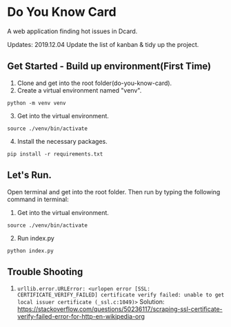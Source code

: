 # Do You Know Card

A web application finding hot issues in Dcard.

Updates:
2019.12.04  Update the list of kanban & tidy up the project.

## Get Started - Build up environment(First Time)

  1. Clone and get into the root folder(do-you-know-card).
  2. Create a virtual environment named "venv".
  ```
  python -m venv venv
  ```
  3. Get into the virtual environment.
  ```
  source ./venv/bin/activate
  ```
  4. Install the necessary packages.
  ```
  pip install -r requirements.txt
  ```

## Let's Run.

  Open terminal and get into the root folder.
  Then run by typing the following command in terminal:
  1. Get into the virtual environment.
  ```
  source ./venv/bin/activate
  ```
  2. Run index.py
  ```
  python index.py
  ```
  
## Trouble Shooting
  1. ```urllib.error.URLError: <urlopen error [SSL: CERTIFICATE_VERIFY_FAILED] certificate verify failed: unable to get local issuer certificate (_ssl.c:1049)>```
  Solution: https://stackoverflow.com/questions/50236117/scraping-ssl-certificate-verify-failed-error-for-http-en-wikipedia-org

